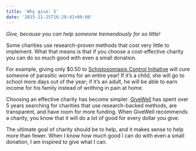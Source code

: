 ```yaml
---
title: 'Why give: 5'
date: '2015-11-25T16:28:41+00:00'
---
```

*Give, because you can help someone tremendously for so little!*

Some charities use research-proven methods that cost very little to implement. What that means is that if you choose a cost-effective charity you can do so much good with even a small donation.

For example, giving only $0.50 to [Schistosomiasis Control Initiative](http://www.givewell.org/international/top-charities/schistosomiasis-control-initiative) will cure someone of parasitic worms for an entire year! If it’s a child, she will go to school more days out of the year; if it’s an adult, he will be able to earn income for his family instead of writhing in pain at home.

Choosing an effective charity has become simpler. [GiveWell](http://www.givewell.org/) has spent over 5 years searching for charities that use research-backed methods, are transparent, and have room for more funding. When GiveWell recommends a charity, you know that it will do a lot of good for every dollar you give.

The ultimate goal of charity should be to help, and it makes sense to help more than fewer. When I know how much good I can do with even a small donation, I am inspired to give what I can.
